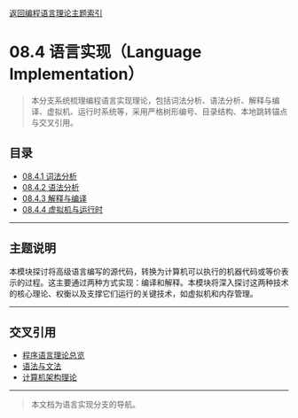 [返回编程语言理论主题索引](../README.md)

# 08.4 语言实现（Language Implementation）

> 本分支系统梳理编程语言实现理论，包括词法分析、语法分析、解释与编译、虚拟机、运行时系统等，采用严格树形编号、目录结构、本地跳转锚点与交叉引用。

## 目录

- [08.4.1 词法分析](./08.4.1_Lexical_Analysis.md)
- [08.4.2 语法分析](./08.4.2_Syntax_Analysis.md)
- [08.4.3 解释与编译](./08.4.3_Interpretation_and_Compilation.md)
- [08.4.4 虚拟机与运行时](./08.4.4_VM_and_Runtime.md)

---

## 主题说明

本模块探讨将高级语言编写的源代码，转换为计算机可以执行的机器代码或等价表示的过程。这主要通过两种方式实现：编译和解释。本模块将深入探讨这两种技术的核心理论、权衡以及支撑它们运行的关键技术，如虚拟机和内存管理。

---

## 交叉引用

- [程序语言理论总览](../README.md)
- [语法与文法](../08.1_Language_Design_and_Specification/08.1.2_Syntax_and_Grammars.md)
- [计算机架构理论](../../09_Computer_Architecture_Theory/README.md)

---

> 本文档为语言实现分支的导航。
